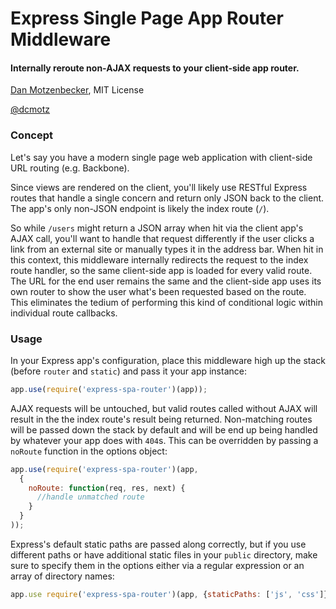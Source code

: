 # Express Single Page App Router Middleware
#### Internally reroute non-AJAX requests to your client-side app router.
[Dan Motzenbecker](http://oxism.com), MIT License

[@dcmotz](http://twitter.com/dcmotz)


### Concept
Let's say you have a modern single page web application with client-side
URL routing (e.g. Backbone).

Since views are rendered on the client, you'll likely use RESTful Express routes
that handle a single concern and return only JSON back to the client. The app's
only non-JSON endpoint is likely the index route (`/`).

So while `/users` might return a JSON array when hit via the client app's AJAX
call, you'll want to handle that request differently if the user clicks a link from
an external site or manually types it in the address bar. When hit in this context,
this middleware internally redirects the request to the index route handler, so the
same client-side app is loaded for every valid route. The URL for the end user
remains the same and the client-side app uses its own router to show the user what's
been requested based on the route. This eliminates the tedium of performing this kind
of conditional logic within individual route callbacks.

### Usage
In your Express app's configuration, place this middleware high up the stack
(before `router` and `static`) and pass it your app instance:

```javascript
app.use(require('express-spa-router')(app));
```

AJAX requests will be untouched, but valid routes called without AJAX will result
in the the index route's result being returned. Non-matching routes will be
passed down the stack by default and will be end up being handled by whatever your
app does with `404`s. This can be overridden by passing a `noRoute` function in the
options object:

```javascript
app.use(require('express-spa-router')(app, 
  { 
    noRoute: function(req, res, next) {
      //handle unmatched route
    }
  }
));
```

Express's default static paths are passed along correctly, but if you use different
paths or have additional static files in your `public` directory, make sure to specify
them in the options either via a regular expression or an array of directory names:

```javascript
app.use require('express-spa-router')(app, {staticPaths: ['js', 'css']});
```

